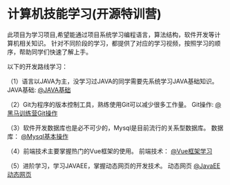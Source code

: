 # 计算机技能学习(开源特训营)

 此项目为学习项目,希望能通过项目系统学习编程语言，算法结构，软件开发等计算机相关知识。
 针对不同阶段的学习，都提供了对应的学习视频，按照学习的顺序，帮助同学们快速了解上手。

以下的开发路线学习：

（1）语言以JAVA为主，没学习过JAVA的同学需要先系统学习JAVA基础知识。
JAVA基础:   [@JAVA基础](https://www.bilibili.com/video/av80585971)

（2）Git为程序的版本控制工具，熟练使用Git可以减少很多工作量。
Git操作:    [@黑马训练营Git操作](https://www.bilibili.com/video/BV1fK4y1b7XL?p=4)

（3）软件开发数据库也是必不可少的，Mysql是目前流行的关系型数据库。
数据库：    [@Mysql基本操作](https://www.bilibili.com/video/av68811608)

（4）前端技术主要掌握热门的Vue框架的使用。
前端技术：  [@Vue框架学习](https://www.bilibili.com/video/av40455083)

（5）进阶学习，学习JAVAEE，掌握动态网页的开发技术。
动态网页   [@JavaEE动态网页](https://www.bilibili.com/video/av73840600)


